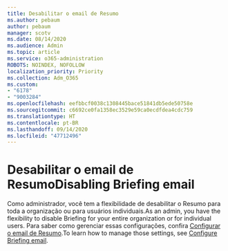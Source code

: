 ```yaml
---
title: Desabilitar o email de Resumo
ms.author: pebaum
author: pebaum
manager: scotv
ms.date: 08/14/2020
ms.audience: Admin
ms.topic: article
ms.service: o365-administration
ROBOTS: NOINDEX, NOFOLLOW
localization_priority: Priority
ms.collection: Adm_O365
ms.custom:
- "6178"
- "9003284"
ms.openlocfilehash: eefbbcf0038c1308445bace51841db5ede50758e
ms.sourcegitcommit: c6692ce0fa1358ec3529e59ca0ecdfdea4cdc759
ms.translationtype: HT
ms.contentlocale: pt-BR
ms.lasthandoff: 09/14/2020
ms.locfileid: "47712496"
---
```

# <a name="disabling-briefing-email"></a><span data-ttu-id="15036-102">Desabilitar o email de Resumo</span><span class="sxs-lookup"><span data-stu-id="15036-102">Disabling Briefing email</span></span>

<span data-ttu-id="15036-103">Como administrador, você tem a flexibilidade de desabilitar o Resumo para toda a organização ou para usuários individuais.</span><span class="sxs-lookup"><span data-stu-id="15036-103">As an admin, you have the flexibility to disable Briefing for your entire organization or for individual users.</span></span> <span data-ttu-id="15036-104">Para saber como gerenciar essas configurações, confira [Configurar o email de Resumo](https://docs.microsoft.com/briefing/be-admin).</span><span class="sxs-lookup"><span data-stu-id="15036-104">To learn how to manage those settings, see [Configure Briefing email](https://docs.microsoft.com/briefing/be-admin).</span></span>